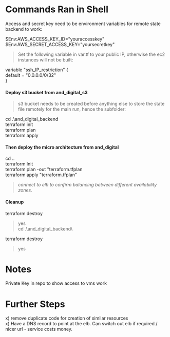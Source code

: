 # Commands Ran in Shell  


Access and secret key need to be environment variables for remote state backend to work:

$Env:AWS_ACCESS_KEY_ID="youraccesskey"  
$Env:AWS_SECRET_ACCESS_KEY="yoursecretkey"  

>Set the following variable in var.tf to your public IP, otherwise the ec2 instances will not be built:  

variable "ssh_IP_restriction" {  
default = "0.0.0.0/0/32"  
}  

#### Deploy s3 bucket from and_digital_s3  

>s3 bucket needs to be created before anything else to store the state file remotely for the main run, hence the subfolder: 

cd .\and_digital_backend\
terraform init  
terraform plan  
terraform apply  

#### Then deploy the micro architecture from and_digital  
cd ..\
terraform Init  
terraform plan -out "terraform.tfplan  
terraform apply "terraform.tfplan"  
>*connect to elb to confirm balancing between different availability zones.*

#### Cleanup
terraform destroy  
>yes  
cd .\and_digital_backend\  

terraform destroy
>yes  
# Notes  

Private Key in repo to show access to vms work  

# Further Steps  

x) remove duplicate code for creation of similar resources  
x) Have a DNS record to point at the elb. Can switch out elb if required / nicer url - service costs money.